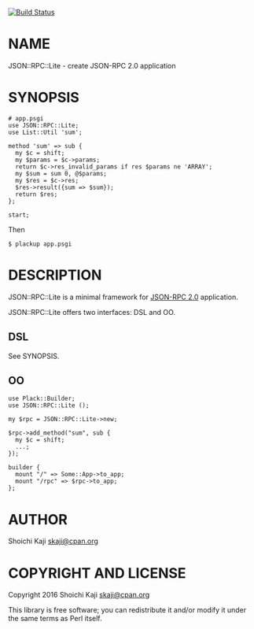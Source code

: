 [![Build Status](https://travis-ci.org/skaji/JSON-RPC-Lite.svg?branch=master)](https://travis-ci.org/skaji/JSON-RPC-Lite)

# NAME

JSON::RPC::Lite - create JSON-RPC 2.0 application

# SYNOPSIS

    # app.psgi
    use JSON::RPC::Lite;
    use List::Util 'sum';

    method 'sum' => sub {
      my $c = shift;
      my $params = $c->params;
      return $c->res_invalid_params if res $params ne 'ARRAY';
      my $sum = sum 0, @$params;
      my $res = $c->res;
      $res->result({sum => $sum});
      return $res;
    };

    start;

Then

    $ plackup app.psgi

# DESCRIPTION

JSON::RPC::Lite is a minimal framework for
[JSON-RPC 2.0](http://www.jsonrpc.org/specification) application.

JSON::RPC::Lite offers two interfaces: DSL and OO.

## DSL

See SYNOPSIS.

## OO

    use Plack::Builder;
    use JSON::RPC::Lite ();

    my $rpc = JSON::RPC::Lite->new;

    $rpc->add_method("sum", sub {
      my $c = shift;
      ...;
    });

    builder {
      mount "/" => Some::App->to_app;
      mount "/rpc" => $rpc->to_app;
    };

# AUTHOR

Shoichi Kaji <skaji@cpan.org>

# COPYRIGHT AND LICENSE

Copyright 2016 Shoichi Kaji <skaji@cpan.org>

This library is free software; you can redistribute it and/or modify
it under the same terms as Perl itself.
